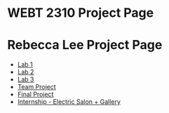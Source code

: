# WEBT 2310 Project Page

<h1>Rebecca Lee Project Page</h1>

<ul>
<li><a href="lab1/index.html" target="_blank">Lab 1</a></li>
  <li><a href="lab2/index.html" target="_blank">Lab 2</a></li>
  <li><a href="lab3/index.html" target="_blank">Lab 3</a></li>
  <li><a href="team_project/index.html" target="_blank">Team Project</a></li>
  <li><a href="final/index.html" target="_blank">Final Project</a></li>
  <li><a href="internship/index.html" target="_blank">Internship - Electric Salon + Gallery</a></li>
</ul>
